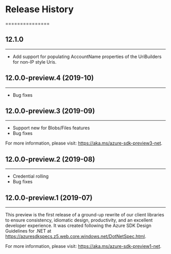 # Release History
===============

## 12.1.0
--------------------------
- Add support for populating AccountName properties of the UriBuilders
  for non-IP style Uris.

## 12.0.0-preview.4 (2019-10)
--------------------------
- Bug fixes

## 12.0.0-preview.3 (2019-09)
--------------------------
- Support new for Blobs/Files features
- Bug fixes

For more information, please visit: https://aka.ms/azure-sdk-preview3-net.

## 12.0.0-preview.2 (2019-08)
--------------------------
- Credential rolling
- Bug fixes

## 12.0.0-preview.1 (2019-07)
--------------------------
This preview is the first release of a ground-up rewrite of our client
libraries to ensure consistency, idiomatic design, productivity, and an
excellent developer experience.  It was created following the Azure SDK Design
Guidelines for .NET at https://azuresdkspecs.z5.web.core.windows.net/DotNetSpec.html.

For more information, please visit: https://aka.ms/azure-sdk-preview1-net.
